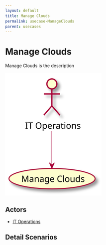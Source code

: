 ```yaml
---
layout: default
title: Manage Clouds
permalink: usecase-ManageClouds
parent: usecases
---
```


# Manage Clouds

Manage Clouds is the description

![Activities Diagram](./activities.svg)

## Actors

* [IT Operations](actor-itops)


## Detail Scenarios


  


